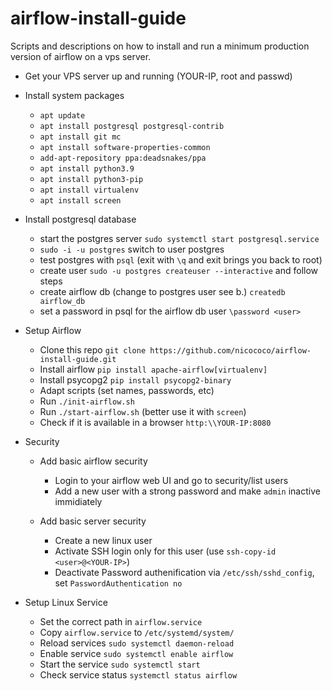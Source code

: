 
# airflow-install-guide

Scripts and descriptions on how to install and run a minimum production version of airflow on a vps server.

- Get your VPS server up and running (YOUR-IP, root and passwd)
- Install system packages
	- `apt update`
	- `apt install postgresql postgresql-contrib`
	- `apt install git mc`
	- `apt install software-properties-common`
	- `add-apt-repository ppa:deadsnakes/ppa`
	- `apt install python3.9`
	- `apt install python3-pip`
	- `apt install virtualenv`
	- `apt install screen`

- Install postgresql database
	- start the postgres server `sudo systemctl start postgresql.service`
	- `sudo -i -u postgres` switch to user postgres
	- test postgres with `psql` (exit with `\q` and exit brings you back to root)
	- create user `sudo -u postgres createuser --interactive` and follow steps
	- create airflow db (change to postgres user see b.) `createdb airflow_db`
	- set a password in psql for the airflow db user `\password <user>`

- Setup Airflow
	- Clone this repo `git clone https://github.com/nicococo/airflow-install-guide.git`
	- Install airflow `pip install apache-airflow[virtualenv]`
	- Install psycopg2 `pip install psycopg2-binary`
	- Adapt scripts (set names, passwords, etc)
	- Run `./init-airflow.sh`
	- Run `./start-airflow.sh` (better use it with `screen`)
	- Check if it is available in a browser `http:\\YOUR-IP:8080`

- Security
	- Add basic airflow security 
		- Login to your airflow web UI and go to security/list users
		- Add a new user with a strong password and make `admin` inactive immidiately

	- Add basic server security
		- Create a new linux user
		- Activate SSH login only for this user (use `ssh-copy-id <user>@<YOUR-IP>`)
		- Deactivate Password authenification via `/etc/ssh/sshd_config`, set `PasswordAuthentication no`

- Setup Linux Service
	- Set the correct path in `airflow.service` 
	- Copy `airflow.service` to `/etc/systemd/system/`
	- Reload services `sudo systemctl daemon-reload`
	- Enable service `sudo systemctl enable airflow`
	- Start the service `sudo systemctl start`
	- Check service status `systemctl status airflow`